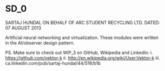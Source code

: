 SD_0
====

SARTAJ HUNDAL ON BEHALF OF ARC STUDENT RECYCLING LTD.   DATED: 07 AUGUST 2013

Artificial neural networking and virtualization. These modules were written in the AI/observer design pattern.

PS. Make sure to check out WIP_3 on GitHub, Wikipedia and LinkedIn: 
i. https://github.com/vektor-k
ii. http://en.wikipedia.org/wiki/User:Vektor-k‎
iii. ca.linkedin.com/pub/sartaj-hundal/44/516/b1b‎




